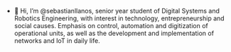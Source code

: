 - 👋 Hi, I’m @sebastianllanos, senior year student of Digital Systems and Robotics Engineering, 
     with interest in technology, entrepreneurship and social causes. 
     Emphasis on control, automation and digitization of operational units, 
     as well as the development and implementation of networks and IoT in daily life.

<!---
sebastianllanos/sebastianllanos is a ✨ special ✨ repository because its `README.md` (this file) appears on your GitHub profile.
You can click the Preview link to take a look at your changes.
--->
